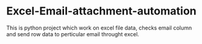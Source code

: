 # Excel-Email-attachment-automation
This is python project which work on excel file data, checks email column and send row data to perticular email throught excel.
